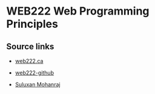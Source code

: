 # WEB222   Web Programming Principles

## Source links

- [web222.ca](https://web222.ca/)
- [web222-github](https://github.com/sictweb/web222)

- [Suluxan Mohanraj](https://www.linkedin.com/in/suluxan/)